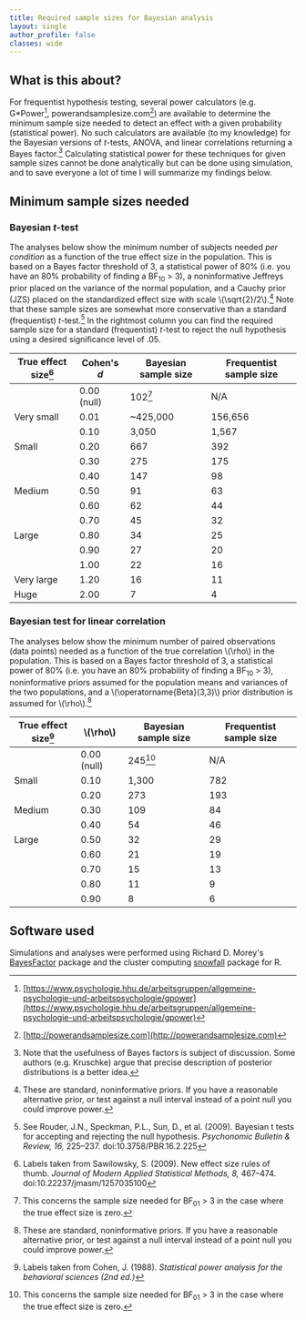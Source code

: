 ```yaml
---
title: Required sample sizes for Bayesian analysis
layout: single
author_profile: false
classes: wide
---
```


## What is this about?
For frequentist hypothesis testing, several power calculators (e.g. G\*Power[^1], powerandsamplesize.com[^2]) are available to determine the minimum sample size needed to detect an effect with a given probability (statistical power). No such calculators are available (to my knowledge) for the Bayesian versions of *t*-tests, ANOVA, and linear correlations returning a Bayes factor.[^3] Calculating statistical power for these techniques for given sample sizes cannot be done analytically but can be done using simulation, and to save everyone a lot of time I will summarize my findings below.

## Minimum sample sizes needed

### Bayesian *t*-test
The analyses below show the minimum number of subjects needed *per condition* as a function of the true effect size in the population. This is based on a Bayes factor threshold of 3, a statistical power of 80% (i.e. you have an 80% probability of finding a BF<sub>10</sub> > 3), a noninformative Jeffreys prior placed on the variance of the normal population, and a Cauchy prior (JZS) placed on the standardized effect size with scale \\(\sqrt{2}/2\\).[^8] Note that these sample sizes are somewhat more conservative than a standard (frequentist) *t*-test.[^5] In the rightmost column you can find the required sample size for a standard (frequentist) *t*-test to reject the null hypothesis using a desired significance level of .05.

| True effect size[^4] | Cohen's *d* | Bayesian sample size | Frequentist sample size |
| -------------------- | ----------- | -------------------- | ----------------------- |
|                      | 0.00 (null) | 102[^6]              | N/A                     |
| Very small           | 0.01        | ~425,000             | 156,656                 |
|                      | 0.10        | 3,050                | 1,567                   |
| Small                | 0.20        | 667                  | 392                     |
|                      | 0.30        | 275                  | 175                     |
|                      | 0.40        | 147                  | 98                      |
| Medium               | 0.50        | 91                   | 63                      |
|                      | 0.60        | 62                   | 44                      |
|                      | 0.70        | 45                   | 32                      |
| Large                | 0.80        | 34                   | 25                      |
|                      | 0.90        | 27                   | 20                      |
|                      | 1.00        | 22                   | 16                      |
| Very large           | 1.20        | 16                   | 11                      |
| Huge                 | 2.00        | 7                    | 4                       |

### Bayesian test for linear correlation
The analyses below show the minimum number of paired observations (data points) needed as a function of the true correlation \\(\rho\\) in the population. This is based on a Bayes factor threshold of 3, a statistical power of 80% (i.e. you have an 80% probability of finding a BF<sub>10</sub> > 3), noninformative priors assumed for the population means and variances of the two populations, and a \\(\operatorname{Beta}(3,3)\\) prior distribution is assumed for \\(\rho\\).[^8] 

| True effect size[^7] | \\(\rho\\)  | Bayesian sample size | Frequentist sample size |
| -------------------- | ----------- | -------------------- | ----------------------- |
|                      | 0.00 (null) | 245[^6]              | N/A                     |
| Small                | 0.10        | 1,300                | 782                     |
|                      | 0.20        | 273                  | 193                     |
| Medium               | 0.30        | 109                  | 84                      |
|                      | 0.40        | 54                   | 46                      |
| Large                | 0.50        | 32                   | 29                      |
|                      | 0.60        | 21                   | 19                      |
|                      | 0.70        | 15                   | 13                      |
|                      | 0.80        | 11                   | 9                       |
|                      | 0.90        | 8                    | 6                       |

## Software used
Simulations and analyses were performed using Richard D. Morey's [BayesFactor](https://richarddmorey.github.io/BayesFactor/) package and the cluster computing [snowfall](https://cran.r-project.org/web/packages/snowfall/index.html) package for R.


[^1]: [https://www.psychologie.hhu.de/arbeitsgruppen/allgemeine-psychologie-und-arbeitspsychologie/gpower](https://www.psychologie.hhu.de/arbeitsgruppen/allgemeine-psychologie-und-arbeitspsychologie/gpower)
[^2]: [http://powerandsamplesize.com](http://powerandsamplesize.com)
[^3]: Note that the usefulness of Bayes factors is subject of discussion. Some authors (e.g. Kruschke) argue that precise description of posterior distributions is a better idea.
[^4]: Labels taken from Sawilowsky, S. (2009). New effect size rules of thumb. *Journal of Modern Applied Statistical Methods, 8,* 467–474. doi:10.22237/jmasm/1257035100
[^5]: See Rouder, J.N., Speckman, P.L., Sun, D., et al. (2009). Bayesian t tests for accepting and rejecting the null hypothesis. *Psychonomic Bulletin & Review, 16,* 225–237. doi:10.3758/PBR.16.2.225
[^6]: This concerns the sample size needed for BF<sub>01</sub> > 3 in the case where the true effect size is zero.
[^7]: Labels taken from Cohen, J. (1988). *Statistical power analysis for the behavioral sciences (2nd ed.)*
[^8]: These are standard, noninformative priors. If you have a reasonable alternative prior, or test against a null interval instead of a point null you could improve power.

